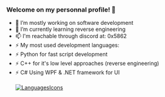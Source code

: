 ### Welcome on my personnal profile! 👋

- 🔭 I’m mostly working on software development
- 🌱 I’m currently learning reverse engineering
- 📫 I'm reachable through discord at: 0x5862
- ⚡ My most used development languages:
- ⚡ Python for fast script development
- ⚡ C++ for it's low level approaches (reverse engineering)
- ⚡ C# Using WPF & .NET framework for UI <br><br>
[![LanguagesIcons](https://skillicons.dev/icons?i=py,cpp,cs)](https://skillicons.dev)
